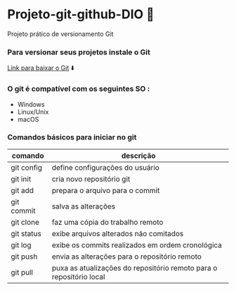 # Projeto-git-github-DIO :page_with_curl:
Projeto prático de versionamento Git
<br/>
### Para versionar seus projetos instale o Git <br/>
[Link para baixar o Git](https://git-scm.com/downloads) :arrow_down:
<br>

### O git é compatível com os seguintes SO :
- Windows
- Linux/Unix
- macOS

### Comandos básicos para iniciar no git
| comando | descrição 
| ---------- | --------------------------------
| git config | define configurações do usuário
| git init | cria novo repositório git
| git add | prepara o arquivo para o commit
| git commit | salva as alterações 
| git clone | faz uma cópia do trabalho remoto
| git status | exibe arquivos alterados não comitados
| git log | exibe os commits realizados em ordem cronológica
| git push | envia as alterações para o repositório remoto
| git pull | puxa as atualizações do repositório remoto para o repositório local